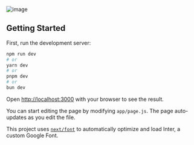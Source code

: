 ![image](https://github.com/JOY2OP/Tic-Tac-Toe/assets/77735525/e086d7b0-4b4c-4162-ab0d-97c26c22b03e)

## Getting Started

First, run the development server:

```bash
npm run dev
# or
yarn dev
# or
pnpm dev
# or
bun dev
```

Open [http://localhost:3000](http://localhost:3000) with your browser to see the result.

You can start editing the page by modifying `app/page.js`. The page auto-updates as you edit the file.

This project uses [`next/font`](https://nextjs.org/docs/basic-features/font-optimization) to automatically optimize and load Inter, a custom Google Font.

